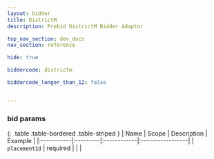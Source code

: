```yaml
---
layout: bidder
title: DistrictM
description: Prebid DistrictM Bidder Adaptor

top_nav_section: dev_docs
nav_section: reference

hide: true

biddercode: districtm

biddercode_longer_than_12: false


---
```


### bid params

{: .table .table-bordered .table-striped }
| Name | Scope | Description | Example |
|:-----------|:---------|:------------|:-----------------|
| `placementId` | required | | |
